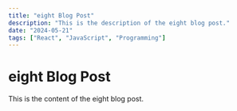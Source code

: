 ```yaml
---
title: "eight Blog Post"
description: "This is the description of the eight blog post."
date: "2024-05-21"
tags: ["React", "JavaScript", "Programming"]
---
```


# eight Blog Post

This is the content of the eight blog post.